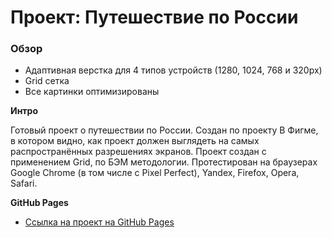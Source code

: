 # Проект: Путешествие по России

### Обзор
* Адаптивная верстка для 4 типов устройств (1280, 1024, 768 и 320px)
* Grid сетка
* Все картинки оптимизированы

**Интро**

Готовый проект о путешествии по России.
Создан по проекту В Фигме, в котором видно, как проект должен выглядеть на самых распространённых разрешениях экранов.
Проект создан с применением Grid, по БЭМ методологии.
Протестирован на браузерах Google Chrome (в том числе с Pixel Perfect), Yandex, Firefox, Opera, Safari.

**GitHub Pages**

* [Ссылка на проект на  GitHub Pages](https://dimanpmgit.github.io/russian-travel/)